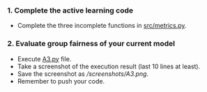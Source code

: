 
### 1. Complete the active learning code

- Complete the three incomplete functions in [src/metrics.py](src/metrics.py).

### 2. Evaluate group fairness of your current model
- Execute [A3.py](src/A3.py) file.
- Take a screenshot of the execution result (last 10 lines at least).
- Save the screenshot as _/screenshots/A3.png_.
- Remember to push your code.
